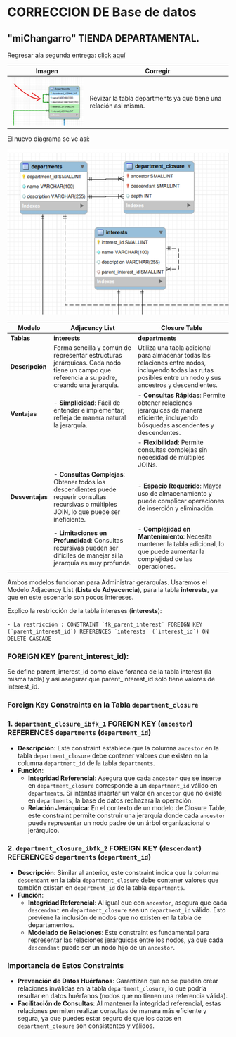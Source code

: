 # CORRECCION DE Base de datos

## "miChangarro" TIENDA DEPARTAMENTAL. 


Regresar ala segunda entrega: [click aquí](./readme.md) 


| Imagen | Corregir |
| --------------- | -----------------|
| ![corregir](./images/corregir.png) |  Revizar la tabla departments ya que tiene una relación asi misma. |

El nuevo diagrama se ve así:
 
 ![Diagrama](./images/tablas.png)
 
| **Modelo**          | **Adjacency List** | **Closure Table** |
|---------------------|-------------------|--------------------|
| **Tablas** | **interests** | **departments** |
| **Descripción**     | Forma sencilla y común de representar estructuras jerárquicas. Cada nodo tiene un campo que referencia a su padre, creando una jerarquía. | Utiliza una tabla adicional para almacenar todas las relaciones entre nodos, incluyendo todas las rutas posibles entre un nodo y sus ancestros y descendientes. |
| **Ventajas**        | - **Simplicidad**: Fácil de entender e implementar; refleja de manera natural la jerarquía. | - **Consultas Rápidas**: Permite obtener relaciones jerárquicas de manera eficiente, incluyendo búsquedas ascendentes y descendentes. |
|                     |                   | - **Flexibilidad**: Permite consultas complejas sin necesidad de múltiples JOINs. |
| **Desventajas**     | - **Consultas Complejas**: Obtener todos los descendientes puede requerir consultas recursivas o múltiples JOIN, lo que puede ser ineficiente. | - **Espacio Requerido**: Mayor uso de almacenamiento y puede complicar operaciones de inserción y eliminación. |
|                     | - **Limitaciones en Profundidad**: Consultas recursivas pueden ser difíciles de manejar si la jerarquía es muy profunda. | - **Complejidad en Mantenimiento**: Necesita mantener la tabla adicional, lo que puede aumentar la complejidad de las operaciones. |


Ambos modelos funcionan para Administrar gerarquías. Usaremos el Modelo Adjacency List (**Lista de Adyacencia**), para la tabla **interests**, ya que en este escenarío son pocos intereses. 
 	
Explico la restricción de la tabla intereses (**interests**):

	- La restricción : CONSTRAINT `fk_parent_interest` FOREIGN KEY (`parent_interest_id`) REFERENCES `interests` (`interest_id`) ON DELETE CASCADE 
	

### FOREIGN KEY (parent_interest_id):

Se define parent_interest_id como clave foranea de la tabla interest (la misma tabla) y así asegurar que parent_interest_id solo tiene valores de interest_id.

 ### Foreign Key Constraints en la Tabla `department_closure`

### 1. `department_closure_ibfk_1` FOREIGN KEY (`ancestor`) REFERENCES `departments` (`department_id`)

- **Descripción**: Este constraint establece que la columna `ancestor` en la tabla `department_closure` debe contener valores que existen en la columna `department_id` de la tabla `departments`.
- **Función**: 
  - **Integridad Referencial**: Asegura que cada `ancestor` que se inserte en `department_closure` corresponde a un `department_id` válido en `departments`. Si intentas insertar un valor en `ancestor` que no existe en `departments`, la base de datos rechazará la operación.
  - **Relación Jerárquica**: En el contexto de un modelo de Closure Table, este constraint permite construir una jerarquía donde cada `ancestor` puede representar un nodo padre de un árbol organizacional o jerárquico.

### 2. `department_closure_ibfk_2` FOREIGN KEY (`descendant`) REFERENCES `departments` (`department_id`)

- **Descripción**: Similar al anterior, este constraint indica que la columna `descendant` en la tabla `department_closure` debe contener valores que también existan en `department_id` de la tabla `departments`.
- **Función**:
  - **Integridad Referencial**: Al igual que con `ancestor`, asegura que cada `descendant` en `department_closure` sea un `department_id` válido. Esto previene la inclusión de nodos que no existen en la tabla de departamentos.
  - **Modelado de Relaciones**: Este constraint es fundamental para representar las relaciones jerárquicas entre los nodos, ya que cada `descendant` puede ser un nodo hijo de un `ancestor`.

### Importancia de Estos Constraints

- **Prevención de Datos Huérfanos**: Garantizan que no se puedan crear relaciones inválidas en la tabla `department_closure`, lo que podría resultar en datos huérfanos (nodos que no tienen una referencia válida).
- **Facilitación de Consultas**: Al mantener la integridad referencial, estas relaciones permiten realizar consultas de manera más eficiente y segura, ya que puedes estar seguro de que los datos en `department_closure` son consistentes y válidos.

